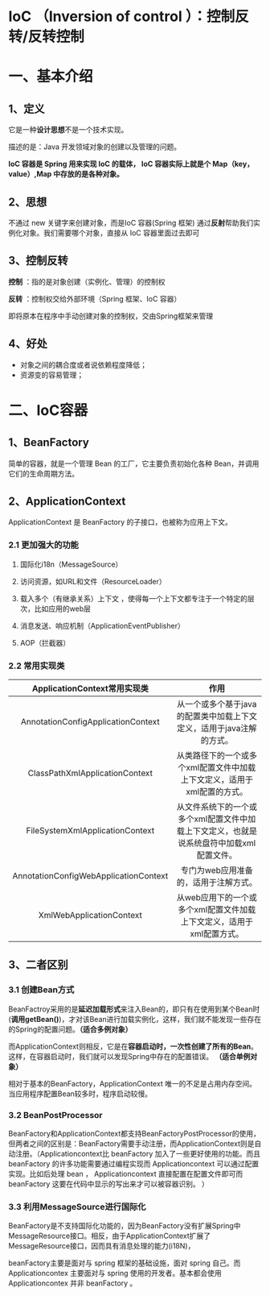 

# IoC （Inversion of control ）：控制反转/反转控制

# 一、基本介绍

## 1、定义

它是一种**设计思想**不是一个技术实现。

描述的是：Java 开发领域对象的创建以及管理的问题。

**IoC 容器是 Spring 用来实现 IoC 的载体， IoC 容器实际上就是个 Map（key，value）,Map 中存放的是各种对象。**

## 2、思想

不通过 new 关键字来创建对象，而是IoC 容器(Spring 框架) 通过**反射**帮助我们实例化对象。我们需要哪个对象，直接从 IoC 容器里面过去即可

## 3、控制反转

**控制** ：指的是对象创建（实例化、管理）的控制权

**反转** ：控制权交给外部环境（Spring 框架、IoC 容器）

 即将原本在程序中手动创建对象的控制权，交由Spring框架来管理

## 4、好处

- 对象之间的耦合度或者说依赖程度降低；
- 资源变的容易管理；





# 二、IoC容器

## 1、BeanFactory

简单的容器，就是一个管理 Bean 的工厂，它主要负责初始化各种 Bean，并调用它们的生命周期方法。

## 2、ApplicationContext

ApplicationContext 是 BeanFactory 的子接口，也被称为应用上下文。

### 2.1 更加强大的功能

1) 国际化i18n（MessageSource）

2) 访问资源，如URL和文件（ResourceLoader）

3) 载入多个（有继承关系）上下文 ，使得每一个上下文都专注于一个特定的层次，比如应用的web层  

4) 消息发送、响应机制（ApplicationEventPublisher）

5) AOP（拦截器）

### 2.2  常用实现类

|     ApplicationContext常用实现类      |                             作用                             |
| :-----------------------------------: | :----------------------------------------------------------: |
|  AnnotationConfigApplicationContext   | 从一个或多个基于java的配置类中加载上下文定义，适用于java注解的方式。 |
|    ClassPathXmlApplicationContext     | 从类路径下的一个或多个xml配置文件中加载上下文定义，适用于xml配置的方式。 |
|    FileSystemXmlApplicationContext    | 从文件系统下的一个或多个xml配置文件中加载上下文定义，也就是说系统盘符中加载xml配置文件。 |
| AnnotationConfigWebApplicationContext |            专门为web应用准备的，适用于注解方式。             |
|       XmlWebApplicationContext        | 从web应用下的一个或多个xml配置文件加载上下文定义，适用于xml配置方式。 |





## 3、二者区别

### 3.1  创建Bean方式

BeanFactroy采用的是**延迟加载形式**来注入Bean的，即只有在使用到某个Bean时(**调用getBean()**)，才对该Bean进行加载实例化，这样，我们就不能发现一些存在的Spring的配置问题。**（适合多例对象）**

而ApplicationContext则相反，它是在**容器启动时，一次性创建了所有的Bean**。这样，在容器启动时，我们就可以发现Spring中存在的配置错误。 **（适合单例对象）**

相对于基本的BeanFactory，ApplicationContext 唯一的不足是占用内存空间。当应用程序配置Bean较多时，程序启动较慢。

### 3.2 BeanPostProcessor

BeanFactory和ApplicationContext都支持BeanFactoryPostProcessor的使用，但两者之间的区别是：BeanFactory需要手动注册，而ApplicationContext则是自动注册。（Applicationcontext比 beanFactory 加入了一些更好使用的功能。而且 beanFactory 的许多功能需要通过编程实现而 Applicationcontext 可以通过配置实现。比如后处理 bean ， Applicationcontext 直接配置在配置文件即可而 beanFactory 这要在代码中显示的写出来才可以被容器识别。 ）



### 3.3 利用MessageSource进行国际化  

​    BeanFactory是不支持国际化功能的，因为BeanFactory没有扩展Spring中MessageResource接口。相反，由于ApplicationContext扩展了MessageResource接口，因而具有消息处理的能力(i18N)，



beanFactory主要是面对与 spring 框架的基础设施，面对 spring 自己。而 Applicationcontex 主要面对与 spring 使用的开发者。基本都会使用 Applicationcontex 并非 beanFactory 。













